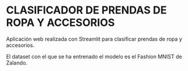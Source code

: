 # CLASIFICADOR DE PRENDAS DE ROPA Y ACCESORIOS

Aplicación web realizada con Streamlit para clasificar prendas de ropa y accesorios.

El dataset con el que se ha entrenado el modelo es el Fashion MNIST de Zalando.